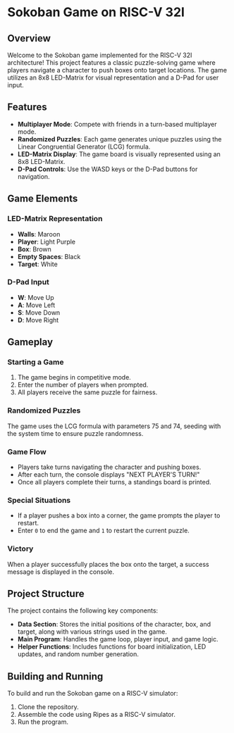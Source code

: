# Sokoban Game on RISC-V 32I

## Overview

Welcome to the Sokoban game implemented for the RISC-V 32I architecture! This project features a classic puzzle-solving game where players navigate a character to push boxes onto target locations. The game utilizes an 8x8 LED-Matrix for visual representation and a D-Pad for user input.

## Features

- **Multiplayer Mode**: Compete with friends in a turn-based multiplayer mode.
- **Randomized Puzzles**: Each game generates unique puzzles using the Linear Congruential Generator (LCG) formula.
- **LED-Matrix Display**: The game board is visually represented using an 8x8 LED-Matrix.
- **D-Pad Controls**: Use the WASD keys or the D-Pad buttons for navigation.

## Game Elements

### LED-Matrix Representation

- **Walls**: Maroon
- **Player**: Light Purple
- **Box**: Brown
- **Empty Spaces**: Black
- **Target**: White

### D-Pad Input

- **W**: Move Up
- **A**: Move Left
- **S**: Move Down
- **D**: Move Right

## Gameplay

### Starting a Game

1. The game begins in competitive mode.
2. Enter the number of players when prompted.
3. All players receive the same puzzle for fairness.

### Randomized Puzzles

The game uses the LCG formula with parameters 75 and 74, seeding with the system time to ensure puzzle randomness.

### Game Flow

- Players take turns navigating the character and pushing boxes.
- After each turn, the console displays "NEXT PLAYER'S TURN!"
- Once all players complete their turns, a standings board is printed.

### Special Situations

- If a player pushes a box into a corner, the game prompts the player to restart.
- Enter `0` to end the game and `1` to restart the current puzzle.

### Victory

When a player successfully places the box onto the target, a success message is displayed in the console.

## Project Structure

The project contains the following key components:

- **Data Section**: Stores the initial positions of the character, box, and target, along with various strings used in the game.
- **Main Program**: Handles the game loop, player input, and game logic.
- **Helper Functions**: Includes functions for board initialization, LED updates, and random number generation.

## Building and Running

To build and run the Sokoban game on a RISC-V simulator:

1. Clone the repository.
2. Assemble the code using Ripes as a RISC-V simulator.
3. Run the program.
